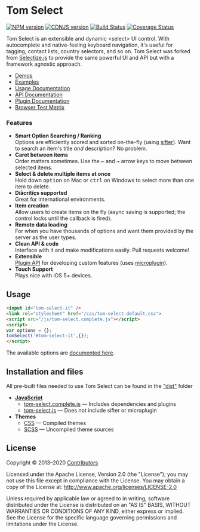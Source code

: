 # Tom Select

[![NPM version](http://img.shields.io/npm/v/selectize.svg?style=flat)](https://www.npmjs.org/package/selectize)
[![CDNJS version](http://img.shields.io/cdnjs/v/selectize.js.svg?style=flat)](https://cdnjs.com/libraries/selectize.js)
[![Build Status](https://travis-ci.org/orchidjs/tom-select.svg?branch=master)](https://travis-ci.org/orchidjs/tom-select)
[![Coverage Status](https://coveralls.io/repos/github/orchidjs/tom-select/badge.svg?branch=master)](https://coveralls.io/github/orchidjs/tom-select?branch=master)


Tom Select is an extensible and dynamic &lt;select&gt; UI control.
With autocomplete and native-feeling keyboard navigation, it's useful for tagging, contact lists, country selectors, and so on.
Tom Select was forked from [Selectize.js](https://github.com/selectize/selectize.js) to provide the same powerful UI and API but with a framework agnostic approach.

- [Demos](http://selectize.github.io/selectize.js/)
- [Examples](examples/)
- [Usage Documentation](docs/usage.md)
- [API Documentation](docs/api.md)
- [Plugin Documentation](docs/plugins.md)
- [Browser Test Matrix](https://saucelabs.com/u/selectize)

### Features

- **Smart Option Searching / Ranking**<br>Options are efficiently scored and sorted on-the-fly (using [sifter](https://github.com/brianreavis/sifter.js)). Want to search an item's title *and* description? No problem.
- **Caret between items**<br>Order matters sometimes. Use the <kbd>&larr;</kbd> and <kbd>&rarr;</kbd> arrow keys to move between selected items.</li>
- **Select &amp; delete multiple items at once**<br>Hold down <kbd>option</kbd> on Mac or <kbd>ctrl</kbd> on Windows to select more than one item to delete.
- **Díåcritîçs supported**<br>Great for international environments.
- **Item creation**<br>Allow users to create items on the fly (async saving is supported; the control locks until the callback is fired).
- **Remote data loading**<br>For when you have thousands of options and want them provided by the server as the user types.
- **Clean API &amp; code**<br>Interface with it and make modifications easily. Pull requests welcome!
- **Extensible**<br> [Plugin API](docs/plugins.md) for developing custom features (uses [microplugin](https://github.com/brianreavis/microplugin.js)).
- **Touch Support**<br> Plays nice with iOS 5+ devices.

## Usage

```html
<input id="tom-select-it" />
<link rel="stylesheet" href="/css/tom-select.default.css">
<script src="/js/tom-select.complete.js"></script>
<script>
var options = {};
tomSelect('#tom-select-it',{});
</script>
```

The available options are [documented here](usage.md).


## Installation and files

All pre-built files needed to use Tom Select can be found in the ["dist"](https://github.com/orchidjs/tom-select/tree/master/dist) folder

<!--and at [cdnjs](https://cdnjs.com/libraries/selectize.js). -->


- [**JavaScript**](https://github.com/orchidjs/tom-select/tree/master/dist/js)
	- [tom-select.complete.js](https://github.com/orchidjs/tom-select/tree/master/dist/js/tom-select.complete.js) — Includes dependencies and plugins
	- [tom-select.js](https://github.com/orchidjs/tom-select/tree/master/dist/js/tom-select.js) — Does not include sifter or microplugin
- **Themes**
	- [CSS](https://github.com/orchidjs/tom-select/tree/master/dist/css) — Compiled themes
	- [SCSS](https://github.com/orchidjs/tom-select/tree/master/dist/scss) — Uncompiled theme sources

## License

Copyright &copy; 2013–2020 [Contributors](https://github.com/orchidjs/tom-select/graphs/contributors)

Licensed under the Apache License, Version 2.0 (the "License"); you may not use this file except in compliance with the License. You may obtain a copy of the License at: http://www.apache.org/licenses/LICENSE-2.0

Unless required by applicable law or agreed to in writing, software distributed under the License is distributed on an "AS IS" BASIS, WITHOUT WARRANTIES OR CONDITIONS OF ANY KIND, either express or implied. See the License for the specific language governing permissions and limitations under the License.
